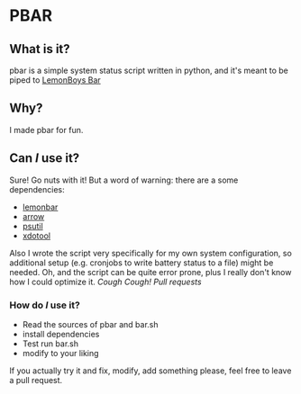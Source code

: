 # PBAR

## What is it?

pbar is a simple system status script written in python, and it's meant to be piped to [LemonBoys Bar](https://github.com/LemonBoy/bar)

## Why?

I made pbar for fun.

## Can *I* use it?

Sure! Go nuts with it! But a word of warning: there are a some dependencies:

  * [lemonbar](https://github.com/LemonBoy/bar)
  * [arrow](https://pypi.python.org/pypi/arrow/0.4.2)
  * [psutil](https://pypi.python.org/pypi/psutil)
  * [xdotool](http://www.semicomplete.com/projects/xdotool/)

Also I wrote the script very specifically for my own system configuration, so additional setup (e.g. cronjobs to write battery status to a file) might be needed. Oh, and the script can be quite error prone, plus I really don't know how I could optimize it. *Cough Cough! Pull requests*

### How do *I* use it?

  * Read the sources of pbar and bar.sh
  * install dependencies
  * Test run bar.sh
  * modify to your liking

If you actually try it and fix, modify, add something please, feel free to leave a pull request.
